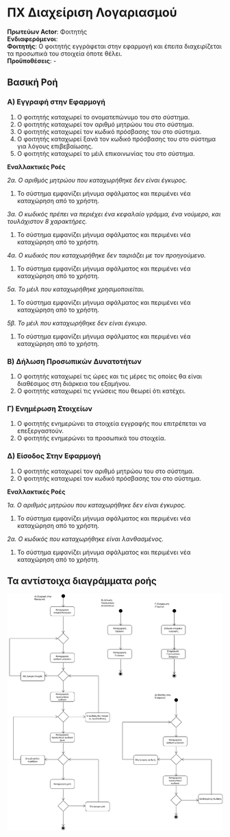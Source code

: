 # **ΠΧ Διαχείριση Λογαριασμού**

**Πρωτεύων Actor**: Φοιτητής   
**Ενδιαφερόμενοι**:    
**Φοιτητής**: Ο φοιτητής εγγράφεται στην εφαρμογή και έπειτα διαχειρίζεται τα προσωπικά του στοιχεία όποτε θέλει.   
**Προϋποθέσεις**: -

## Βασική Ροή

### Α) Εγγραφή στην Εφαρμογή

1. Ο φοιτητής καταχωρεί το ονοματεπώνυμο του στο σύστημα.
2. Ο φοιτητής καταχωρεί τον αριθμό μητρώου του στο σύστημα.
3. Ο φοιτητής καταχωρεί τον κωδικό πρόσβασης του στο σύστημα.
4. Ο φοιτητής καταχωρεί ξανά τον κωδικό πρόσβασης του στο σύστημα για λόγους επιβεβαίωσης.
5. Ο φοιτητής καταχωρεί το μέιλ επικοινωνίας του στο σύστημα.


**Εναλλακτικές Ροές**

*2α. Ο αριθμός μητρώου που καταχωρήθηκε δεν είναι έγκυρος.*
1. Το σύστημα εμφανίζει μήνυμα σφάλματος και περιμένει νέα καταχώρηση από το χρήστη.

*3α. Ο κωδικός πρέπει να περιέχει ένα κεφαλαίο γράμμα, ένα νούμερο, και τουλάχιστον 8 χαρακτήρες.*
1. Το σύστημα εμφανίζει μήνυμα σφάλματος και περιμένει νέα καταχώρηση από το χρήστη.

*4α. Ο κωδικός που καταχωρήθηκε δεν ταιριάζει με τον προηγούμενο.*
1. Το σύστημα εμφανίζει μήνυμα σφάλματος και περιμένει νέα καταχώρηση από το χρήστη.

*5α. Το μέιλ που καταχωρήθηκε χρησιμοποιείται.*  
1. Το σύστημα εμφανίζει μήνυμα σφάλματος και περιμένει νέα καταχώρηση από το χρήστη.

*5β. Το μέιλ που καταχωρήθηκε δεν είναι έγκυρο.*
1. Το σύστημα εμφανίζει μήνυμα σφάλματος και περιμένει νέα καταχώρηση από το χρήστη.


### Β) Δήλωση Προσωπικών Δυνατοτήτων

1. Ο φοιτητής καταχωρεί τις ώρες και τις μέρες τις οποίες θα είναι διαθέσιμος στη διάρκεια του εξαμήνου.
2. Ο φοιτητής καταχωρεί τις γνώσεις που θεωρεί ότι κατέχει.


### Γ) Ενημέρωση Στοιχείων

1. Ο φοιτητής ενημερώνει τα στοιχεία εγγραφής που επιτρέπεται να επεξεργαστούν.
2. Ο φοιτητής ενημερώνει τα προσωπικά του στοιχεία.

### Δ) Είσοδος Στην Εφαρμογή

1. Ο φοιτητής καταχωρεί τον αριθμό μητρώου του στο σύστημα.
2. Ο φοιτητής καταχωρεί τον κωδικό πρόσβασης του στο σύστημα.

**Εναλλακτικές Ροές**

*1α. Ο αριθμός μητρώου που καταχωρήθηκε δεν είναι έγκυρος.*
1. Το σύστημα εμφανίζει μήνυμα σφάλματος και περιμένει νέα καταχώρηση από το χρήστη.

*2α. Ο κωδικός που καταχωρήθηκε είναι λανθασμένος.*
1. Το σύστημα εμφανίζει μήνυμα σφάλματος και περιμένει νέα καταχώρηση από το χρήστη.

## Τα αντίστοιχα διαγράμματα ροής

![](docs/markdown/uml/requirements/account_act_diagram.png)
